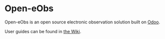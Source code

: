 # Open-eObs
Open-eObs is an open source electronic observation solution built on [Odoo](https://github.com/odoo/odoo).

User guides can be found in [the Wiki](https://github.com/NeovaHealth/openeobs/wiki).
